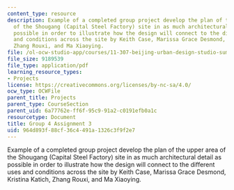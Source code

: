 ```yaml
---
content_type: resource
description: Example of a completed group project develop the plan of the upper area
  of the Shougang (Capital Steel Factory) site in as much architectural detail as
  possible in order to illustrate how the design will connect to the different uses
  and conditions across the site by Keith Case, Marissa Grace Desmond, Kristina Katich,
  Zhang Rouxi, and Ma Xiaoying.
file: /ol-ocw-studio-app/courses/11-307-beijing-urban-design-studio-summer-2008/964d893f88cf36c4491a1326c3f9f2e7_group4_assn3.pdf
file_size: 9189539
file_type: application/pdf
learning_resource_types:
- Projects
license: https://creativecommons.org/licenses/by-nc-sa/4.0/
ocw_type: OCWFile
parent_title: Projects
parent_type: CourseSection
parent_uid: 6a77762e-ff6f-95c9-91a2-c0191efb0a1c
resourcetype: Document
title: Group 4 Assignment 3
uid: 964d893f-88cf-36c4-491a-1326c3f9f2e7
---
```

Example of a completed group project develop the plan of the upper area of the Shougang (Capital Steel Factory) site in as much architectural detail as possible in order to illustrate how the design will connect to the different uses and conditions across the site by Keith Case, Marissa Grace Desmond, Kristina Katich, Zhang Rouxi, and Ma Xiaoying.